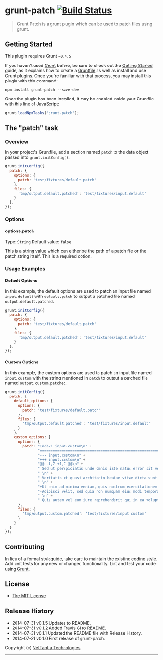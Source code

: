 # grunt-patch [![Build Status](https://travis-ci.org/nettantra/grunt-patch.svg?branch=master)](https://travis-ci.org/nettantra/grunt-patch)

> Grunt Patch is a grunt plugin which can be used to patch files using grunt.

## Getting Started
This plugin requires Grunt `~0.4.5`

If you haven't used [Grunt](http://gruntjs.com/) before, be sure to check out the [Getting Started](http://gruntjs.com/getting-started) guide, as it explains how to create a [Gruntfile](http://gruntjs.com/sample-gruntfile) as well as install and use Grunt plugins. Once you're familiar with that process, you may install this plugin with this command:

```shell
npm install grunt-patch --save-dev
```

Once the plugin has been installed, it may be enabled inside your Gruntfile with this line of JavaScript:

```js
grunt.loadNpmTasks('grunt-patch');
```

## The "patch" task

### Overview
In your project's Gruntfile, add a section named `patch` to the data object passed into `grunt.initConfig()`.

```js
grunt.initConfig({
  patch: {
    options: {
      patch: 'test/fixtures/default.patch'
    },
    files: {
      'tmp/output.default.patched': 'test/fixtures/input.default'
    }
  },
});
```

### Options

#### options.patch
Type: `String`
Default value: `false`

This is a string value which can either be the path of a patch file or the patch string itself. This is a required option.

### Usage Examples

#### Default Options
In this example, the default options are used to patch an input file named `input.default` with `default.patch` to output a patched file named `output.default.patched`.

```js
grunt.initConfig({
  patch: {
    options: {
      patch: 'test/fixtures/default.patch'
    },
    files: {
      'tmp/output.default.patched': 'test/fixtures/input.default'
    }
  },
});
```

#### Custom Options
In this example, the custom options are used to patch an input file named `input.custom` with the string mentioned in `patch` to output a patched file named `output.custom.patched`.

```js
grunt.initConfig({
  patch: {
    default_options: {
      options: {
        patch: 'test/fixtures/default.patch'
      },
      files: {
        'tmp/output.default.patched': 'test/fixtures/input.default'
      }
    },
    custom_options: {
      options: {
        patch: "Index: input.custom\n" + 
               "===================================================================\n" + 
               "--- input.custom\n" + 
               "+++ input.custom\n" + 
               "@@ -1,7 +1,7 @@\n" + 
               " Sed ut perspiciatis unde omnis iste natus error sit voluptatem accusantium doloremque laudantium, totam rem aperiam, eaque ipsa quae ab illo inventore.\n" + 
               " \n" + 
               " Veritatis et quasi architecto beatae vitae dicta sunt explicabo. Nemo enim ipsam voluptatem quia voluptas sit aspernatur aut odit aut fugit, sed quia consequuntur magni dolores eos qui ratione voluptatem sequi nesciunt. Neque porro quisquam est, qui dolorem ipsum quia dolor sit amet, consectetur.\n" + 
               " \n" + 
               "+Ut enim ad minima veniam, quis nostrum exercitationem ullam corporis suscipit laboriosam, nisi ut aliquid ex ea commodi consequatur?\n" + 
               "-Adipisci velit, sed quia non numquam eius modi tempora incidunt ut labore et dolore magnam aliquam quaerat voluptatem. Ut enim ad minima veniam, quis nostrum exercitationem ullam corporis suscipit laboriosam, nisi ut aliquid ex ea commodi consequatur?\n" + 
               " \n" + 
               " Quis autem vel eum iure reprehenderit qui in ea voluptate velit esse quam nihil molestiae consequatur, vel illum qui dolorem eum fugiat quo voluptas nulla pariatur?\n"
      },
      files: {
        'tmp/output.custom.patched': 'test/fixtures/input.custom'
      }
    }
  }
});
```

## Contributing
In lieu of a formal styleguide, take care to maintain the existing coding style. Add unit tests for any new or changed functionality. Lint and test your code using [Grunt](http://gruntjs.com/).


## License

  - [The MIT License](http://opensource.org/licenses/MIT)


## Release History

 * 2014-07-31	v0.1.5	Updates to README.
 * 2014-07-31	v0.1.2	Added Travis CI to README.
 * 2014-07-31	v0.1.1	Updated the README file with Release History.
 * 2014-07-31	v0.1.0	First release of grunt-patch.

Copyright (c) [NetTantra Technologies](http://www.nettantra.com/)

---
